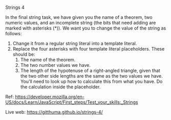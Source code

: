 Strings 4

In the final string task, we have given you the name of a theorem, two numeric values, and an incomplete string (the bits that need adding are marked with asterisks (\*)). We want you to change the value of the string as follows:

1. Change it from a regular string literal into a template literal.
2. Replace the four asterisks with four template literal placeholders. These should be:
   1. The name of the theorem.
   2. The two number values we have.
   3. The length of the hypotenuse of a right-angled triangle, given that the two other side lengths are the same as the two values we have. You'll need to look up how to calculate this from what you have. Do the calculation inside the placeholder.

Ref: https://developer.mozilla.org/en-US/docs/Learn/JavaScript/First_steps/Test_your_skills:_Strings

Live web: https://gitthuma.github.io/strings-4/
